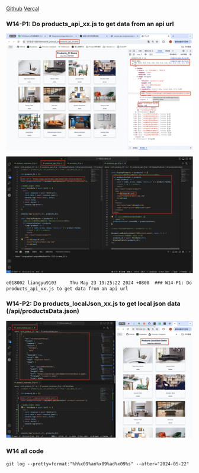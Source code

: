 [Github](https://github.com/liangyu9103/1122-js-demo_31.git)
[Vercal](https://vercel.com/liangyu9103s-projects/1122-js-demo-31)

### W14-P1: Do products_api_xx.js to get data from an api url

![](w14-p1-1.png)

![](w14-p1-2.png)

```
e018002 liangyu9103     Thu May 23 19:25:22 2024 +0800  ### W14-P1: Do products_api_xx.js to get data from an api url
```

### W14-P2: Do products_localJson_xx.js to get local json data (/api/productsData.json)

![](w14-p2.png)

### W14 all code

```
git log --pretty=format:"%h%x09%an%x09%ad%x09%s" --after="2024-05-22"


```

